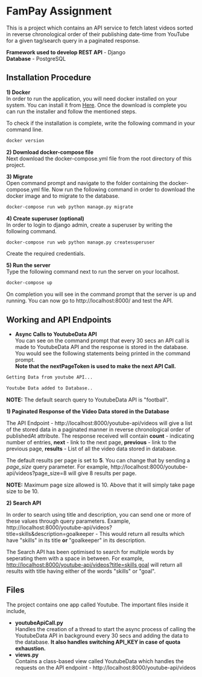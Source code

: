 # FamPay Assignment

This is a project which contains an API service to fetch latest videos sorted in reverse chronological order of their publishing date-time from YouTube for a given tag/search query in a paginated response.

**Framework used to develop REST API** - Django   
**Database** - PostgreSQL  


## Installation Procedure

**1) Docker**  
In order to run the application, you will need docker installed on your system. You can install it from [Here](https://docs.docker.com/engine/install/). Once the download is complete you can run the installer and follow the mentioned steps. 

To check if the installation is complete, write the following command in your command line.
```sh
docker version  
```

**2) Download docker-compose file**  
Next download the docker-compose.yml file from the root directory of this project. 


**3) Migrate**  
Open command prompt and navigate to the folder containing the docker-compose.yml file. Now run the following command in order to download the docker image and to migrate to the database. 
```sh
docker-compose run web python manage.py migrate
```


**4) Create superuser (optional)**  
In order to login to django admin, create a superuser by writing the following command.  
```sh
docker-compose run web python manage.py createsuperuser  
```
Create the required credentials.  


**5) Run the server**  
Type the following command next to run the server on your localhost.   
```sh
docker-compose up    
```
On completion you will see in the command prompt that the server is up and running. You can now go to http://localhost:8000/ and test the API.  


## Working and API Endpoints  

- **Async Calls to YoutubeData API**  
You can see on the command prompt that every 30 secs an API call is made to YoutubeData API and the response is stored in the database. You would see the following statements being printed in the command prompt.  
**Note that the nextPageToken is used to make the next API Call.**    

```sh
Getting Data from youtube API...  
```
```sh
Youtube Data added to Database..  
```
**NOTE:** The default search query to YoutubeData API is "football".  

**1) Paginated Response of the Video Data stored in the Database**  

The API Endpoint - http://localhost:8000/youtube-api/videos will give a list of the stored data in a paginated manner in reverse chronological order of publishedAt attribute. The response received will contain **count** -  indicating number of entries, **next** - link to the next page, **previous** - link to the previous page, **results** - List of all the video data stored in database.   

The default results per page is set to **5**. You can change that by sending a *page_size* query parameter. For example, http://localhost:8000/youtube-api/videos?page_size=8 will give 8 results per page.   

**NOTE:** Maximum page size allowed is 10. Above that it will simply take page size to be 10.  

**2) Search API**  

In order to search using title and description, you can send one or more of these values through query parameters. Example, http://localhost:8000/youtube-api/videos?title=skills&description=goalkeeper - This would return all results which have "skills" in its title **or** "goalkeeper" in its description.  

The Search API has been optimised to search for multiple words by seperating them with a space in between. For example, [http://localhost:8000/youtube-api/videos?title=skills goal](http://localhost:8000/youtube-api/videos?title=skills%20goal) will return all results with title having either of the words "skills" or "goal".  



## Files   
The project contains one app called Youtube. The important files inside it include,  
- **youtubeApiCall.py**  
Handles the creation of a thread to start the async process of calling the YoutubeData API in background every 30 secs and adding the data to the database. **It also handles switching API_KEY in case of quota exhaustion.**     
- **views.py**  
Contains a class-based view called YoutubeData which handles the requests on the API endpoint - http://localhost:8000/youtube-api/videos  
